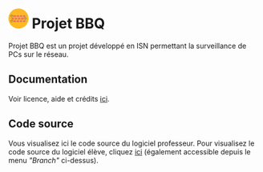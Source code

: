 # <img src="https://raw.githubusercontent.com/Skyost/ProjetBBQ/prof/src/fr/isn/bbq/prof/res/app_icon.png" alt="Icône" width="40"/> Projet BBQ
Projet BBQ est un projet développé en ISN permettant la surveillance de PCs sur le réseau.

## Documentation
Voir licence, aide et crédits [ici](https://github.com/Skyost/ProjetBBQ/wiki).

## Code source
Vous visualisez ici le code source du logiciel professeur. Pour visualisez le code source du logiciel élève, cliquez [ici](https://github.com/Skyost/ProjetBBQ/tree/eleve) (également accessible depuis le menu _"Branch"_ ci-dessus).
